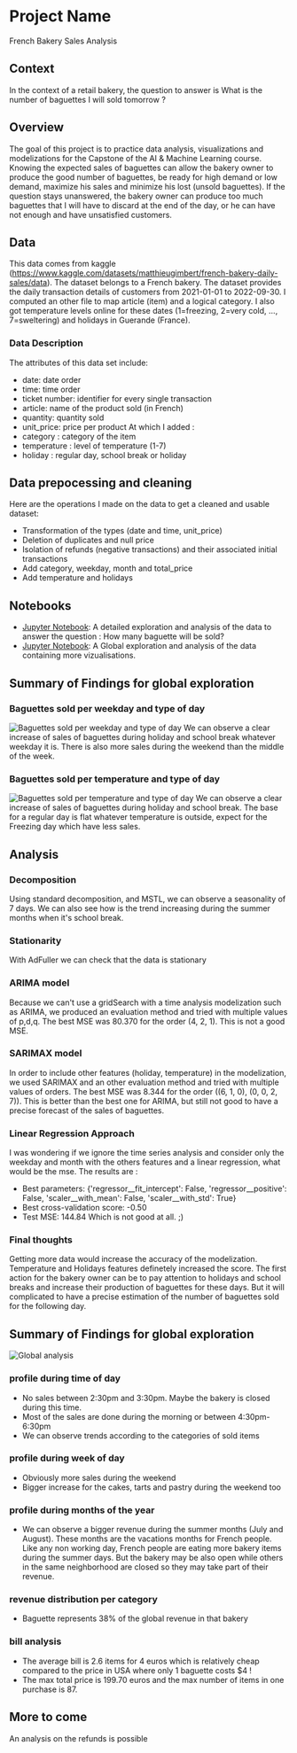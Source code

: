 # Project Name

French Bakery Sales Analysis

## Context

In the context of a retail bakery, the question to answer is 
What is the number of baguettes I will sold tomorrow ? 

## Overview

The goal of this project is to practice data analysis, visualizations and modelizations for the Capstone of the AI & Machine Learning course. 
Knowing the expected sales of baguettes can allow the bakery owner to produce the good number of baguettes, 
be ready for high demand or low demand, maximize his sales and minimize his lost (unsold baguettes).
If the question stays unanswered, the bakery owner can produce too much baguettes that I will have to discard at the end of the day, 
or he can have not enough and have unsatisfied customers.

## Data

This data comes from kaggle (https://www.kaggle.com/datasets/matthieugimbert/french-bakery-daily-sales/data).
The dataset belongs to a French bakery. The dataset provides the daily transaction details of customers from 2021-01-01 to 2022-09-30.
I computed an other file to map article (item) and a logical category.
I also got temperature levels online for these dates (1=freezing, 2=very cold, ..., 7=sweltering) and holidays in Guerande (France).

### Data Description

The attributes of this data set include:
- date: date order
- time: time order
- ticket number: identifier for every single transaction
- article: name of the product sold (in French)
- quantity: quantity sold
- unit_price: price per product
At which I added :
- category : category of the item
- temperature : level of temperature (1-7)
- holiday : regular day, school break or holiday

## Data prepocessing and cleaning

Here are the operations I made on the data to get a cleaned and usable dataset:
- Transformation of the types (date and time, unit_price)
- Deletion of duplicates and null price
- Isolation of refunds (negative transactions) and their associated initial transactions
- Add category, weekday, month and total_price
- Add temperature and holidays

## Notebooks

- [Jupyter Notebook](./main_notebook_Capstone.ipynb): A detailed exploration and analysis of the data to answer the question : How many baguette will be sold?
- [Jupyter Notebook](./main_notebook_Global.ipynb): A Global exploration and analysis of the data containing more vizualisations.

## Summary of Findings for global exploration

### Baguettes sold per weekday and type of day
![Baguettes sold per weekday and type of day](./images/baguetteByWeekdayProfile.png)
We can observe a clear increase of sales of baguettes during holiday and school break whatever weekday it is.
There is also more sales during the weekend than the middle of the week.

### Baguettes sold per temperature and type of day
![Baguettes sold per temperature and type of day](./images/baguetteByTemperatureProfile.png)
We can observe a clear increase of sales of baguettes during holiday and school break.
The base for a regular day is flat whatever temperature is outside, expect for the Freezing day which have less sales.

## Analysis
### Decomposition 
Using standard decomposition, and MSTL, we can observe a seasonality of 7 days.
We can also see how is the trend increasing during the summer months when it's school break.

### Stationarity
With AdFuller we can check that the data is stationary

### ARIMA model
Because we can't use a gridSearch with a time analysis modelization such as ARIMA, we produced an evaluation method and tried with multiple values of p,d,q.
The best MSE was 80.370 for the order (4, 2, 1). This is not a good MSE.

### SARIMAX model
In order to include other features (holiday, temperature) in the modelization, we used SARIMAX and an other evaluation method and tried with multiple values of orders.
The best MSE was 8.344 for the order ((6, 1, 0), (0, 0, 2, 7)). This is better than the best one for ARIMA, but still not good to have a precise forecast of the sales of baguettes.

### Linear Regression Approach
I was wondering if we ignore the time series analysis and consider only the weekday and month with the others features and a linear regression, what would be the mse.
The results are :
 - Best parameters: {'regressor__fit_intercept': False, 'regressor__positive': False, 'scaler__with_mean': False, 'scaler__with_std': True}
 - Best cross-validation score: -0.50
 - Test MSE: 144.84
Which is not good at all. ;)

### Final thoughts
Getting more data would increase the accuracy of the modelization. 
Temperature and Holidays features definetely increased the score.
The first action for the bakery owner can be to pay attention to holidays and school breaks and increase their production of baguettes for these days.
But it will complicated to have a precise estimation of the number of baguettes sold for the following day.



## Summary of Findings for global exploration
![Global analysis](./images/thumbnail.png)
### profile during time of day
- No sales between 2:30pm and 3:30pm. Maybe the bakery is closed during this time.
- Most of the sales are done during the morning or between 4:30pm-6:30pm
- We can observe trends according to the categories of sold items

### profile during week of day
- Obviously more sales during the weekend
- Bigger increase for the cakes, tarts and pastry during the weekend too

### profile during months of the year
- We can observe a bigger revenue during the summer months (July and August). These months are the vacations months for French people. Like any non working day, French people are eating more bakery items during the summer days. But the bakery may be also open while others in the same neighborhood are closed so they may take part of their revenue.

### revenue distribution per category
- Baguette represents 38% of the global revenue in that bakery

### bill analysis
- The average bill is 2.6 items for 4 euros which is relatively cheap compared to the price in USA where only 1 baguette costs $4 !
- The max total price is 199.70 euros and the max number of items in one purchase is 87.

## More to come
An analysis on the refunds is possible
